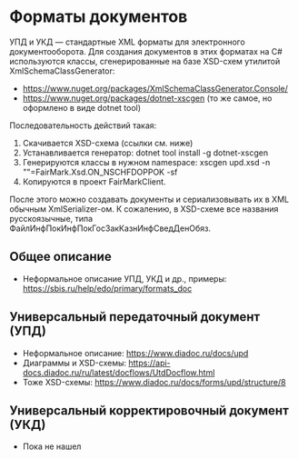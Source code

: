 ﻿# Форматы документов

УПД и УКД — стандартные XML форматы для электронного документооборота.
Для создания документов в этих форматах на C# используются классы, 
сгенерированные на базе XSD-схем утилитой XmlSchemaClassGenerator:

* https://www.nuget.org/packages/XmlSchemaClassGenerator.Console/
* https://www.nuget.org/packages/dotnet-xscgen (то же самое, но оформлено в виде dotnet tool)

Последовательность действий такая:

1. Скачивается XSD-схема (ссылки см. ниже)
2. Устанавливается генератор: dotnet tool install -g dotnet-xscgen
2. Генерируются классы в нужном namespace: xscgen upd.xsd -n ""=FairMark.Xsd.ON_NSCHFDOPPOK -sf
3. Копируются в проект FairMarkClient.

После этого можно создавать документы и сериализовывать их в XML обычным XmlSerializer-ом.
К сожалению, в XSD-схеме все названия русскоязычные, типа ФайлИнфПокИнфПокГосЗакКазнИнфСведДенОбяз.

## Общее описание

* Неформальное описание УПД, УКД и др., примеры: https://sbis.ru/help/edo/primary/formats_doc

## Универсальный передаточный документ (УПД)

* Неформальное описание: https://www.diadoc.ru/docs/upd
* Диаграммы и XSD-схемы: https://api-docs.diadoc.ru/ru/latest/docflows/UtdDocflow.html
* Тоже XSD-схемы: https://www.diadoc.ru/docs/forms/upd/structure/8

## Универсальный корректировочный документ (УКД)

* Пока не нашел